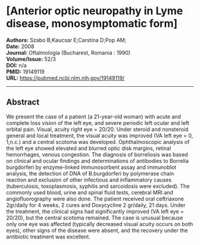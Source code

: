 # [Anterior optic neuropathy in Lyme disease, monosymptomatic form]

**Authors:** Szabo B;Kaucsar E;Carstina D;Pop AM;  
**Date:** 2008  
**Journal:** Oftalmologia (Bucharest, Romania : 1990)  
**Volume/Issue:** 52/3  
**DOI:** n/a  
**PMID:** 19149119  
**URL:** https://pubmed.ncbi.nlm.nih.gov/19149119/

---

## Abstract

We present the case of a patient (a 21-year-old woman) with acute and complete loss vision of the left eye, and severe periodic left ocular and left orbital pain. Visual, acuity right eye = 20/20. Under steroid and nonsteroid general and local treatment, the visual acuity was improved (VA left eye = 0, 1,n.c.) and a central scotoma was developed. Ophthalmoscopic analysis of the left eye showed elevated and blurred optic disk margins, retinal hemorrhages, venous congestion. The diagnosis of borreliosis was based on clinical and ocular findings and determinations of antibodies to Borrelia burgdorferi by enzyme-linked immunosorbent assay and immunoblot analysis, the detection of DNA of B.burgdorferi by polymerase chain reaction and exclusion of other infectious and inflammatory causes (tuberculosis, toxoplasmosis, syphilis and sarcoidosis were excluded). The commonly used blood, urine and spinal fluid tests, cerebral MRI and angiofluorography were also done. The patient received oral ceftriaxone 2gr/daily for 4 weeks, 2 cures and Doxycycline 2 gr/daily, 21 days. Under the treatment, the clinical signs had significantly improved (VA left eye = 20/20), but the central scotoma remained. The case is unusual because only one eye was affected (typically decreased visual acuity occurs on both eyes), other signs of the disease were absent, and the recovery under the antibiotic treatment was excellent.
